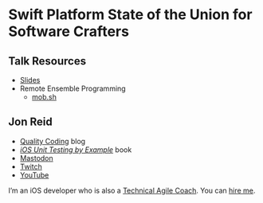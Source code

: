 # Swift Platform State of the Union for Software Crafters

## Talk Resources
* [Slides](./Slides/sampleslides.pptx)
* Remote Ensemble Programming
  * [mob.sh](https://mob.sh)


## Jon Reid<!-- include: jon.md -->

* [Quality Coding](https://qualitycoding.org) blog
* _[iOS Unit Testing by Example](https://iosunittestingbyexample.com)_ book
* [Mastodon](https://iosdev.space/@qcoding)
* [Twitch](https://www.twitch.tv/qcoding)
* [YouTube](https://www.youtube.com/@QualityCoding)

I’m an iOS developer who is also a [Technical Agile Coach](https://www.industriallogic.com/people/jon/). You can [hire me](https://www.linkedin.com/in/jonreid/).<!-- endInclude -->

